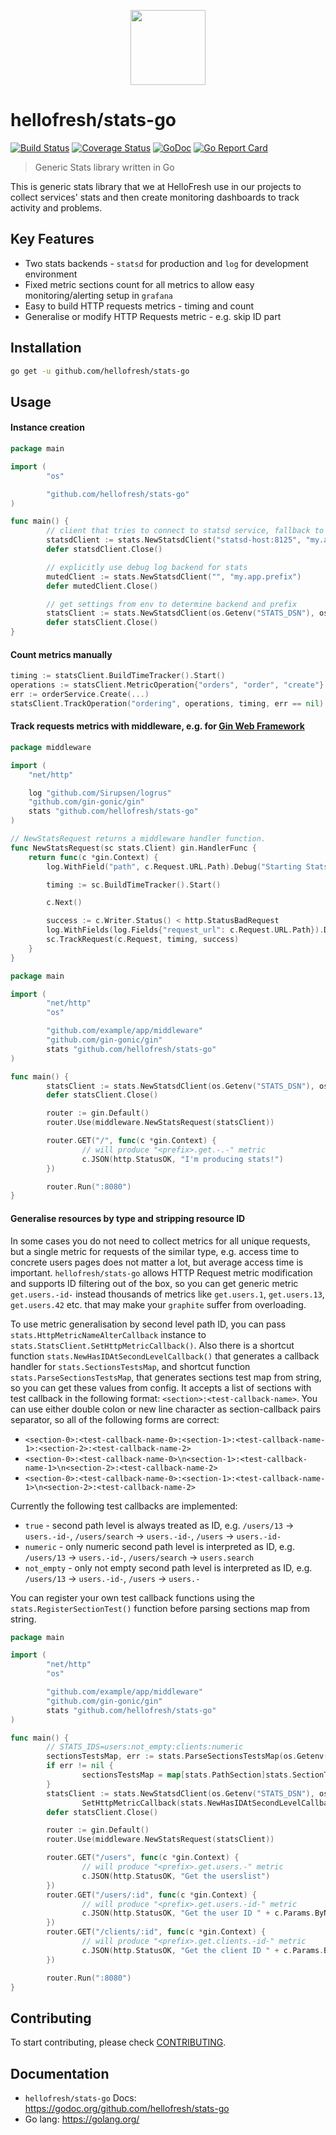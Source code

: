 <p align="center">
  <a href="https://hellofresh.com">
    <img width="120" src="https://www.hellofresh.de/images/hellofresh/press/HelloFresh_Logo.png">
  </a>
</p>

# hellofresh/stats-go

[![Build Status](https://travis-ci.org/hellofresh/stats-go.svg?branch=master)](https://travis-ci.org/hellofresh/stats-go)
[![Coverage Status](https://coveralls.io/repos/github/hellofresh/stats-go/badge.svg?branch=master)](https://coveralls.io/github/hellofresh/stats-go?branch=master)
[![GoDoc](https://godoc.org/github.com/hellofresh/stats-go?status.svg)](https://godoc.org/github.com/hellofresh/stats-go)
[![Go Report Card](https://goreportcard.com/badge/github.com/hellofresh/stats-go)](https://goreportcard.com/report/github.com/hellofresh/stats-go)

> Generic Stats library written in Go

This is generic stats library that we at HelloFresh use in our projects to collect services' stats and then create monitoring
dashboards to track activity and problems.

## Key Features

* Two stats backends - `statsd` for production and `log` for development environment
* Fixed metric sections count for all metrics to allow easy monitoring/alerting setup in `grafana`
* Easy to build HTTP requests metrics - timing and count
* Generalise or modify HTTP Requests metric - e.g. skip ID part

## Installation

```sh
go get -u github.com/hellofresh/stats-go
```

## Usage

#### Instance creation

```go
package main

import (
        "os"

        "github.com/hellofresh/stats-go"
)

func main() {
        // client that tries to connect to statsd service, fallback to debug log backend if fails to connect
        statsdClient := stats.NewStatsdClient("statsd-host:8125", "my.app.prefix")
        defer statsdClient.Close()

        // explicitly use debug log backend for stats
        mutedClient := stats.NewStatsdClient("", "my.app.prefix")
        defer mutedClient.Close()

        // get settings from env to determine backend and prefix
        statsClient := stats.NewStatsdClient(os.Getenv("STATS_DSN"), os.Getenv("STATS_PREFIX"))
        defer statsClient.Close()
}
```

#### Count metrics manually

```go
timing := statsClient.BuildTimeTracker().Start()
operations := statsClient.MetricOperation{"orders", "order", "create"}
err := orderService.Create(...)
statsClient.TrackOperation("ordering", operations, timing, err == nil)
```

#### Track requests metrics with middleware, e.g. for [Gin Web Framework](https://github.com/gin-gonic/gin)

```go
package middleware

import (
	"net/http"

	log "github.com/Sirupsen/logrus"
	"github.com/gin-gonic/gin"
	stats "github.com/hellofresh/stats-go"
)

// NewStatsRequest returns a middleware handler function.
func NewStatsRequest(sc stats.Client) gin.HandlerFunc {
	return func(c *gin.Context) {
		log.WithField("path", c.Request.URL.Path).Debug("Starting Stats middleware")

		timing := sc.BuildTimeTracker().Start()

		c.Next()

		success := c.Writer.Status() < http.StatusBadRequest
		log.WithFields(log.Fields{"request_url": c.Request.URL.Path}).Debug("Track request stats")
		sc.TrackRequest(c.Request, timing, success)
	}
}
```

```go
package main

import (
        "net/http"
        "os"

        "github.com/example/app/middleware"
        "github.com/gin-gonic/gin"
        stats "github.com/hellofresh/stats-go"
)

func main() {
        statsClient := stats.NewStatsdClient(os.Getenv("STATS_DSN"), os.Getenv("STATS_PREFIX"))
        defer statsClient.Close()

        router := gin.Default()
        router.Use(middleware.NewStatsRequest(statsClient))

        router.GET("/", func(c *gin.Context) {
                // will produce "<prefix>.get.-.-" metric
                c.JSON(http.StatusOK, "I'm producing stats!")
        })

        router.Run(":8080")
}
```

#### Generalise resources by type and stripping resource ID

In some cases you do not need to collect metrics for all unique requests, but a single metric for requests of the similar type,
e.g. access time to concrete users pages does not matter a lot, but average access time is important.
`hellofresh/stats-go` allows HTTP Request metric modification and supports ID filtering out of the box, so
you can get generic metric `get.users.-id-` instead thousands of metrics like `get.users.1`, `get.users.13`,
`get.users.42` etc. that may make your `graphite` suffer from overloading.

To use metric generalisation by second level path ID, you can pass `stats.HttpMetricNameAlterCallback` instance to
`stats.StatsClient.SetHttpMetricCallback()`. Also there is a shortcut function `stats.NewHasIDAtSecondLevelCallback()`
that generates a callback handler for `stats.SectionsTestsMap`, and shortcut function `stats.ParseSectionsTestsMap`,
that generates sections test map from string, so you can get these values from config.
It accepts a list of sections with test callback in the following format: `<section>:<test-callback-name>`.
You can use either double colon or new line character as section-callback pairs separator, so all of the following
forms are correct:

* `<section-0>:<test-callback-name-0>:<section-1>:<test-callback-name-1>:<section-2>:<test-callback-name-2>`
* `<section-0>:<test-callback-name-0>\n<section-1>:<test-callback-name-1>\n<section-2>:<test-callback-name-2>`
* `<section-0>:<test-callback-name-0>:<section-1>:<test-callback-name-1>\n<section-2>:<test-callback-name-2>`

Currently the following test callbacks are implemented:

* `true` - second path level is always treated as ID,
  e.g. `/users/13` -> `users.-id-`, `/users/search` -> `users.-id-`, `/users` -> `users.-id-`
* `numeric` - only numeric second path level is interpreted as ID,
  e.g. `/users/13` -> `users.-id-`, `/users/search` -> `users.search`
* `not_empty` - only not empty second path level is interpreted as ID,
  e.g. `/users/13` -> `users.-id-`, `/users` -> `users.-`

You can register your own test callback functions using the `stats.RegisterSectionTest()` function
before parsing sections map from string.

```go
package main

import (
        "net/http"
        "os"

        "github.com/example/app/middleware"
        "github.com/gin-gonic/gin"
        stats "github.com/hellofresh/stats-go"
)

func main() {
        // STATS_IDS=users:not_empty:clients:numeric
        sectionsTestsMap, err := stats.ParseSectionsTestsMap(os.Getenv("STATS_IDS"))
        if err != nil {
                sectionsTestsMap = map[stats.PathSection]stats.SectionTestDefinition{}
        }
        statsClient := stats.NewStatsdClient(os.Getenv("STATS_DSN"), os.Getenv("STATS_PREFIX")).
                SetHttpMetricCallback(stats.NewHasIDAtSecondLevelCallback(sectionsTestsMap))
        defer statsClient.Close()

        router := gin.Default()
        router.Use(middleware.NewStatsRequest(statsClient))

        router.GET("/users", func(c *gin.Context) {
                // will produce "<prefix>.get.users.-" metric
                c.JSON(http.StatusOK, "Get the userslist")
        })
        router.GET("/users/:id", func(c *gin.Context) {
                // will produce "<prefix>.get.users.-id-" metric 
                c.JSON(http.StatusOK, "Get the user ID " + c.Params.ByName("id"))
        })
        router.GET("/clients/:id", func(c *gin.Context) {
                // will produce "<prefix>.get.clients.-id-" metric
                c.JSON(http.StatusOK, "Get the client ID " + c.Params.ByName("id"))
        })

        router.Run(":8080")
}
```

## Contributing

To start contributing, please check [CONTRIBUTING](CONTRIBUTING.md).

## Documentation

* `hellofresh/stats-go` Docs: https://godoc.org/github.com/hellofresh/stats-go
* Go lang: https://golang.org/
